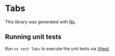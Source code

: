 # Tabs

This library was generated with [Nx](https://nx.dev).

## Running unit tests

Run `nx test Tabs` to execute the unit tests via [Vitest](https://vitest.dev/).
